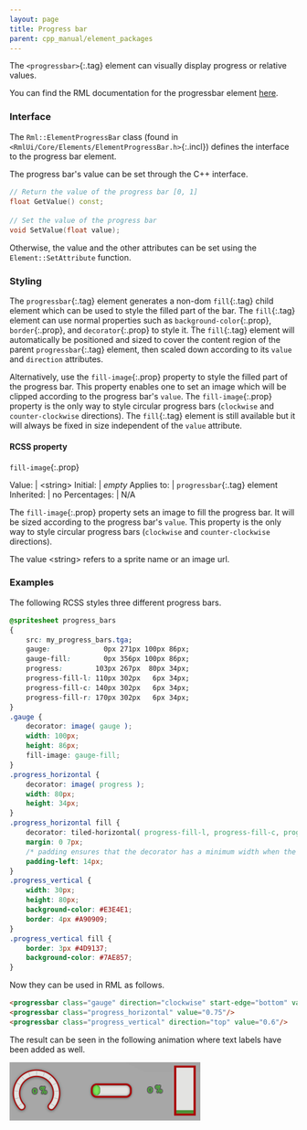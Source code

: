 ```yaml
---
layout: page
title: Progress bar
parent: cpp_manual/element_packages
---
```


The `<progressbar>`{:.tag} element can visually display progress or relative values.

You can find the RML documentation for the progressbar element [here]({{"pages/rml/data_display.html#progressbar"|relative_url}}).


### Interface

The `Rml::ElementProgressBar` class (found in `<RmlUi/Core/Elements/ElementProgressBar.h>`{:.incl}) defines the interface to the progress bar element.

The progress bar's value can be set through the C++ interface.

```cpp
// Return the value of the progress bar [0, 1]
float GetValue() const;

// Set the value of the progress bar
void SetValue(float value);
```

Otherwise, the value and the other attributes can be set using the `Element::SetAttribute` function.


### Styling

The `progressbar`{:.tag} element generates a non-dom `fill`{:.tag} child element which can be used to style the filled part of the bar. The `fill`{:.tag} element can use normal properties such as `background-color`{:.prop}, `border`{:.prop}, and `decorator`{:.prop} to style it. The `fill`{:.tag} element will automatically be positioned and sized to cover the content region of the parent `progressbar`{:.tag} element, then scaled down according to its `value` and `direction` attributes.

Alternatively, use the `fill-image`{:.prop} property to style the filled part of the progress bar. This property enables one to set an image which will be clipped according to the progress bar's `value`. The `fill-image`{:.prop} property is the only way to style circular progress bars (`clockwise` and `counter-clockwise` directions). The `fill`{:.tag} element is still available but it will always be fixed in size independent of the `value` attribute.


#### RCSS property

`fill-image`{:.prop}

Value: | \<string\>
Initial: | *empty*
Applies to: | `progressbar`{:.tag} element
Inherited: | no
Percentages: | N/A

The `fill-image`{:.prop} property sets an image to fill the progress bar. It will be sized according to the progress bar's `value`. This property is the only way to style circular progress bars (`clockwise` and `counter-clockwise` directions).

The value \<string\> refers to a sprite name or an image url.


### Examples

The following RCSS styles three different progress bars.
```css
@spritesheet progress_bars
{
	src: my_progress_bars.tga;
	gauge:             0px 271px 100px 86px;
	gauge-fill:        0px 356px 100px 86px;
	progress:        103px 267px  80px 34px;
	progress-fill-l: 110px 302px   6px 34px;
	progress-fill-c: 140px 302px   6px 34px;
	progress-fill-r: 170px 302px   6px 34px;
}
.gauge { 
	decorator: image( gauge );
	width: 100px;
	height: 86px;
	fill-image: gauge-fill;
}
.progress_horizontal { 
	decorator: image( progress );
	width: 80px;
	height: 34px;
}
.progress_horizontal fill {
	decorator: tiled-horizontal( progress-fill-l, progress-fill-c, progress-fill-r );
	margin: 0 7px;
	/* padding ensures that the decorator has a minimum width when the value is zero */
	padding-left: 14px;
}
.progress_vertical {
	width: 30px;
	height: 80px;
	background-color: #E3E4E1;
	border: 4px #A90909;
}
.progress_vertical fill {
	border: 3px #4D9137;
	background-color: #7AE857;
}
```
Now they can be used in RML as follows.
```html
<progressbar class="gauge" direction="clockwise" start-edge="bottom" value="0.3"/>
<progressbar class="progress_horizontal" value="0.75"/>
<progressbar class="progress_vertical" direction="top" value="0.6"/>
```

The result can be seen in the following animation where text labels have been added as well.

![progress bar](progress_bar.gif)
